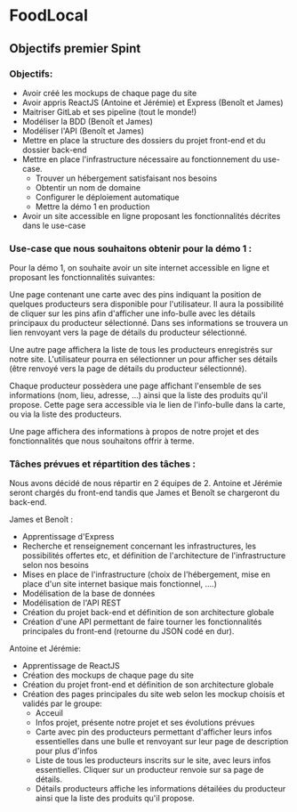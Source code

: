 # FoodLocal

## Objectifs premier Spint

### Objectifs:

- Avoir créé les mockups de chaque page du site
- Avoir appris ReactJS (Antoine et Jérémie) et Express (Benoît et James)
- Maitriser GitLab et ses pipeline (tout le monde!)
- Modéliser la BDD (Benoît et James)
- Modéliser l'API (Benoît et James)
- Mettre en place la structure des dossiers du projet front-end et du dossier back-end
- Mettre en place l'infrastructure nécessaire au fonctionnement du use-case.
  - Trouver un hébergement satisfaisant nos besoins
  - Obtentir un nom de domaine
  - Configurer le déploiement automatique
  - Mettre la démo 1 en production
- Avoir un site accessible en ligne proposant les fonctionnalités décrites dans le use-case



### Use-case que nous souhaitons obtenir pour la démo 1 :

Pour la démo 1, on souhaite avoir un site internet accessible en ligne et proposant les fonctionnalités suivantes:

Une page contenant une carte avec des pins indiquant la position de quelques producteurs sera disponible pour l'utilisateur. Il aura la possibilité de cliquer sur les pins afin d'afficher une info-bulle avec les détails principaux du producteur sélectionné. Dans ses informations se trouvera un lien renvoyant vers la page de détails du producteur sélectionné.

Une autre page affichera la liste de tous les producteurs enregistrés sur notre site. L'utilisateur pourra en sélectionner un pour afficher ses détails (être renvoyé vers la page de détails du producteur sélectionné).

Chaque producteur possèdera une page affichant l'ensemble de ses informations (nom, lieu, adresse, ...) ainsi que la liste des produits qu'il propose. Cette page sera accessible via le lien de l'info-bulle dans la carte, ou via la liste des producteurs.

Une page affichera des informations à propos de notre projet et des fonctionnalités que nous souhaitons offrir à terme.



### Tâches prévues et répartition des tâches :

Nous avons décidé de nous répartir en 2 équipes de 2. Antoine et Jérémie seront chargés du front-end tandis que James et Benoît se chargeront du back-end.



James et Benoît :

- Apprentissage d'Express
- Recherche et renseignement concernant les infrastructures, les possibilités offertes etc, et définition de l'architecture de l'infrastructure selon nos besoins
- Mises en place de l'infrastructure (choix de l'hébergement, mise en place d'un site internet basique mais fonctionnel, ....)
- Modélisation de la base de données
- Modélisation de l'API REST
- Création du projet back-end et définition de son architecture globale
- Création d'une API permettant de faire tourner les fonctionnalités principales du front-end (retourne du JSON codé en dur).



Antoine et Jérémie:

- Apprentissage de ReactJS
- Création des mockups de chaque page du site
- Création du projet front-end et définition de son architecture globale
- Création des pages principales du site web selon les mockup choisis et validés par le groupe:
  - Acceuil
  - Infos projet, présente notre projet et ses évolutions prévues
  - Carte avec pin des producteurs permettant d'afficher leurs infos essentielles dans une bulle et renvoyant sur leur page de description pour plus d'infos
  - Liste de tous les producteurs inscrits sur le site, avec leurs infos essentielles. Cliquer sur un producteur renvoie sur sa page de détails.
  - Détails producteurs affiche les informations détailées du producteur ainsi que la liste des produits qu'il propose.
